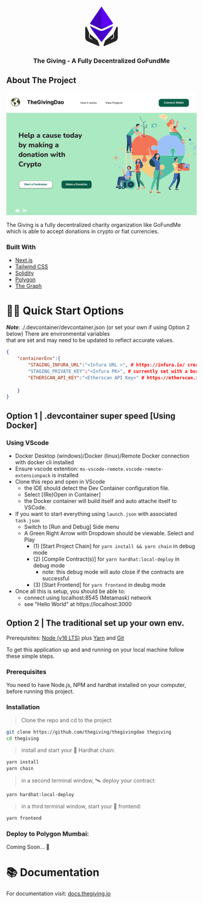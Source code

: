 <div id="top"></div>

<br />
<div align="center">
  <a href="https://github.com/thegiving/thegivingdao/">
    <img src="packages/frontend/public/giving.png" alt="Logo" width="110" height="110">
  </a>

<h3 align="center">The Giving - A Fully Decentralized GoFundMe</h3>

</div>

## About The Project

[![Product Name Screen Shot][product-screenshot]](https://github.com/thegiving/thegivingdao/)

The Giving is a fully decentralized charity organization like GoFundMe which is able to accept donations in crypto or fiat currencies. 

### Built With

- [Next.js](https://nextjs.org/docs)
- [Tailwind CSS](https://tailwindcss.com/)
- [Solidity](https://soliditylang.org/)
- [Polygon](https://polygon.technology/)
- [The Graph](https://thegraph.com/en/)


<!-- GETTING STARTED -->
# 🏄‍♂️ Quick Start Options

***Note***: ./.devcontainer/devcontainer.json (or set your own if using Option 2 below) There are environmental variables  
that are set and may need to be updated to reflect accurate values.
```json
{
    "containerEnv":{
        "STAGING_INFURA_URL":"<Infura URL >", # https://infura.io/ create project Eth->mumbai 
        "STAGING_PRIVATE_KEY":"<Infura PK>", # currently set with a burner
        "ETHERSCAN_API_KEY":"<Etherscan API Key>" # https://etherscan.io/myapikey (set one up for yourself)

    }
}
```

## Option 1 | .devcontainer super speed [Using Docker]

### Using VScode

- Docker Desktop (windows)/Docker (linux)/Remote Docker connection with docker cli installed
- Ensure vscode extention: `ms-vscode-remote.vscode-remote-extensionpack` is installed
- Clone this repo and open in VScode
    - the IDE should detect the Dev Container configuration file.
    - Select [(Re)Open in Container]
    - the Docker container will build itself and auto attache itself to VSCode.
- If you want to start everything using `launch.json` with associated `task.json`
    - Switch to [Run and Debug] Side menu
    - A Green Right Arrow with Dropdown should be viewable. Select and Play
        - (1) [Start Project Chain] for `yarn install && yarn chain` in debug mode
        - (2) [Compile Contract(s)] for `yarn hardhat:local-deploy` in debug mode 
            - note: this debug mode will auto close if the contracts are successful
        - (3) [Start Frontend] for `yarn frontend` in deubg mode
- Once all this is setup, you should be able to:
    - connect using localhost:8545 (Metamask) network
    - see "Hello World" at https://localhost:3000


## Option 2 | The traditional set up your own env.

Prerequisites: [Node (v16 LTS)](https://nodejs.org/en/download/) plus [Yarn](https://classic.yarnpkg.com/en/docs/install/) and [Git](https://git-scm.com/downloads)

To get this application up and and running on your local machine follow these simple steps.

### Prerequisites

You need to have Node.js, NPM and hardhat installed on your computer, before running this project.

### Installation

> Clone the repo and cd to the project
   ```sh
   git clone https://github.com/thegiving/thegivingdao thegiving
   cd thegiving
   ```

> install and start your 👷‍ Hardhat chain:

   ```sh
   yarn install
   yarn chain
   ```

> in a second terminal window, 🛰 deploy your contract:
   ```sh
   yarn hardhat:local-deploy
   ```

> in a third terminal window, start your 📱 frontend:
   ```sh
   yarn frontend
   ```


### Deploy to Polygon Mumbai:

Coming Soon... 🎉


# 📚 Documentation

For documentation visit: [docs.thegiving.io](https://www.notion.so/EthOnline-Decentralized-GoFundMe-65275a7a75d745c0aa95731627d96d0c)


<!-- > Get your contract address and paste in in `connectContract.js`

> Deploy subgraph in `subragph` directory by following steps in `subgraph/README.md` (optional, since it is already deployed in hosted service)

> Get subgraph query endpoint after deployment and update it in `apollo-client.js`

    ```js
    const client = new ApolloClient({
      uri: "YOUR_SUBGRAPH_LINK_HERE", // <-- Update this
      cache: new InMemoryCache(),
    });
    ``` -->

[product-screenshot]: packages/frontend/public/sample_landing_page.jpg
